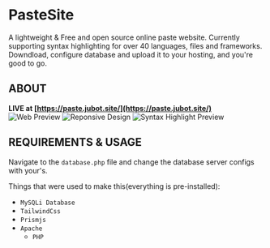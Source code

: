 # PasteSite

A lightweight & Free and open source online paste website. Currently supporting syntax highlighting for over 40 languages, files and frameworks. Downdload, configure database and upload it to your hosting, and you're good to go.

## ABOUT

**LIVE at [https://paste.jubot.site/](https://paste.jubot.site/)**
![Web Preview](https://i.gyazo.com/d17323b4acfeab55aef7e5687577e026.png)
![Reponsive Design](https://i.gyazo.com/eaef5797d54768c29f85fca5992e4937.png)
![Syntax Highlight Preview](https://i.gyazo.com/8935d2edfab7997352e0b054330a00ce.png)

## REQUIREMENTS & USAGE

Navigate to the `database.php` file and change the database server configs with your's.

Things that were used to make this(everything is pre-installed):
 * `MySQLi Database`
 * `TailwindCss`
 * `Prismjs`
 * `Apache`
   * `PHP`